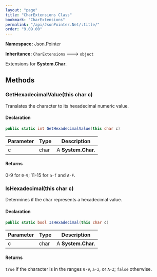 ```yaml
---
layout: "page"
title: "CharExtensions Class"
bookmark: "CharExtensions"
permalink: "/api/JsonPointer.Net/:title/"
order: "9.09.00"
---
```

**Namespace:** Json.Pointer

**Inheritance:**
`CharExtensions`
 🡒 
`object`

Extensions for **System.Char**.

## Methods

### GetHexadecimalValue(this char c)

Translates the character to its hexadecimal numeric value.

#### Declaration

```c#
public static int GetHexadecimalValue(this char c)
```
| Parameter | Type | Description |
|---|---|---|
| c | char | A **System.Char**. |

#### Returns

0-9 for `0-9`; 11-15 for `a-f` and `A-F`.

### IsHexadecimal(this char c)

Determines if the char represents a hexadecimal value.

#### Declaration

```c#
public static bool IsHexadecimal(this char c)
```
| Parameter | Type | Description |
|---|---|---|
| c | char | A **System.Char**. |

#### Returns

`true` if the character is in the ranges `0-9`, `a-z`, or `A-Z`; `false` otherwise.

